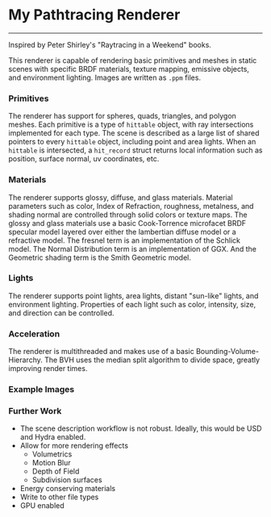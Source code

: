 # My Pathtracing Renderer

---

Inspired by Peter Shirley's "Raytracing in a Weekend" books.

  

This renderer is capable of rendering basic primitives and meshes in static scenes with specific BRDF materials, texture mapping, emissive objects, and environment lighting. Images are written as `.ppm` files.

  

### Primitives

The renderer has support for spheres, quads, triangles, and polygon meshes. Each primitive is a type of `hittable` object, with ray intersections implemented for each type. The scene is described as a large list of shared pointers to every `hittable` object, including point and area lights. When an `hittable` is intersected, a `hit_record` struct returns local information such as position, surface normal, uv coordinates, etc.

  

### Materials

The renderer supports glossy, diffuse, and glass materials. Material parameters such as color, Index of Refraction, roughness, metalness, and shading normal are controlled through solid colors or texture maps. The glossy and glass materials use a basic Cook-Torrence microfacet BRDF specular model layered over either the lambertian diffuse model or a refractive model. The fresnel term is an implementation of the Schlick model. The Normal Distribution term is an implementation of GGX. And the Geometric shading term is the Smith Geometric model.

  

### Lights

The renderer supports point lights, area lights, distant "sun-like" lights, and environment lighting. Properties of each light such as color, intensity, size, and direction can be controlled.

  

### Acceleration

The renderer is multithreaded and makes use of a basic Bounding-Volume-Hierarchy. The BVH uses the median split algorithm to divide space, greatly improving render times.

  

### Example Images

  
  

### Further Work

- The scene description workflow is not robust. Ideally, this would be USD and Hydra enabled.
- Allow for more rendering effects
	- Volumetrics
	- Motion Blur
	- Depth of Field
	- Subdivision surfaces
- Energy conserving materials
- Write to other file types
- GPU enabled